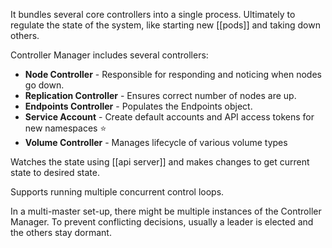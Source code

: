 It bundles several core controllers into a single process. Ultimately to regulate the state of the system, like starting new [[pods]] and taking down others.

Controller Manager includes several controllers:
- **Node Controller** - Responsible for responding and noticing when nodes go down.
- **Replication Controller** - Ensures correct number of nodes are up.
- **Endpoints Controller** - Populates the Endpoints object.
- **Service Account** - Create default accounts and API access tokens for new namespaces ⭐️
- **Volume Controller** - Manages lifecycle of various volume types

Watches the state using [[api server]] and makes changes to get current state to desired state.

Supports running multiple concurrent control loops.

In a multi-master set-up, there might be multiple instances of the Controller Manager. To prevent conflicting decisions, usually a leader is elected and the others stay dormant.

